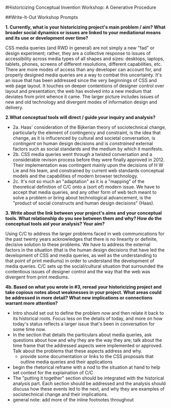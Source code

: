 
#Historicizing Conceptual Invention Workshop: A Generative Procedure

##Write-It-Out Workshop Prompts

**1. Currently, what is your historicizing project's main problem / aim? What broader social dynamics or issues are linked to your mediational means and its use or development over time?**

CSS media queries (and RWD in general) are not simply a new "fad" or design experiment; rather, they are a collective response to issues of accessibility across media types of all shapes and sizes: desktops, laptops, tablets, phones, screens of different resolutions, different capabilities, etc. There are more modes of access than any developer can account for, and properly designed media queries are a way to combat this uncertainty. It's an issue that has been addressed since the very beginnings of CSS and web page layout. It touches on deeper contentions of designer control over layout and presentation; the web has evolved into a new medium that deviates from print whence it came. The larger picture includes issues of new and old technology and divergent modes of information design and delivery.

**2.What conceptual tools will direct / guide your inquiry and analysis?**

* 2a. Haas' consideration of the Bijkerian theory of sociotechnical change, particularly the element of contingency and constraint, is the idea that change, as it is influcenced by cultural and societal conversation, is *contingent* on human design decisions and is *constrained* external factors such as social standards and the medium by which it manifests.
* 2b. CSS media queries went through a twisted conversation and a considerable revison process before they were finally approved in 2012. Their implementation was contingent mainly upon the decisions of H W Lie and his team, and constrained by current web standards conceptual models and the capabilities of modern browser technology.
* 2c. It's not so much an "adaptation" as it is a "mapping" of the theoretical definition of C/C onto a (sort of) modern issue. We have to accept that media queries, and any other form of web tech meant to solve a problem or bring about technological advancement, is the "product of social constructs and human design decisions" (Haas).

**3. Write about the link between your project's aims and your conceptual tools. What relationship do you see between them and why? How do the conceptual tools aid your analysis? Your aim?**

Using C/C to address the larger problems faced in web communications for the past twenty years acknowledges that there is no linearity or definite, decisive solution to these problems. We have to address the external factors in the situation (that is the human design decisions that have led the development of CSS and media queries, as well as the understanding to that point of print mediums) in order to understand the development of media queries. C/C sets up the social/cultural situation that surrounded the contentious issues of designer control and the way that the web was divergent from print mediums.

**4b. Based on what you wrote in #3, reread your historicizing project and take copious notes about weaknesses in your project. What areas could be addressed in more detail? What new implications or connections warrant more attention?**

* Intro should set out to define the problem _now_ and then relate it back to its historical roots. Focus less on the details of today, and more on how today's status reflects a larger issue that's been in conversation for some time now.
* In the section that details the particulars about media queries, ask questions about how and why they are the way they are; talk about the time frame that the addressed aspects were implemented or approved. Talk about the problems that these aspects address and why.
    * provide some documentation or links to the CSS proposals that outline media queries and their applications
* begin the rhetorical reframe with a nod to the situation at hand to help set context for the explaination of C/C
* The "putting it together" section should be integrated with the historical analysis part. Each section should be addressed and the analysis should discuss how these events led to the next, and why they are examples of sociotechnical change and their implications.
* general note: add more of the inline footnotes throughout
